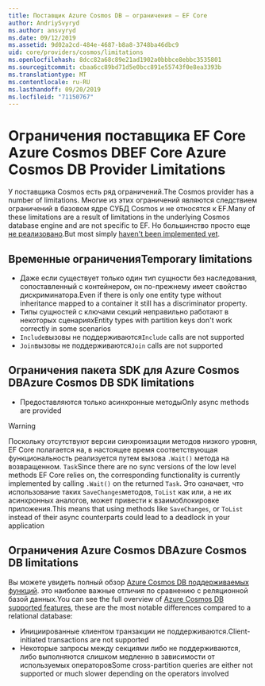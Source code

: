 ```yaml
---
title: Поставщик Azure Cosmos DB — ограничения — EF Core
author: AndriySvyryd
ms.author: ansvyryd
ms.date: 09/12/2019
ms.assetid: 9d02a2cd-484e-4687-b8a8-3748ba46dbc9
uid: core/providers/cosmos/limitations
ms.openlocfilehash: 8dcc82a68c89e21ad1902a0bbbce8ebbc3535801
ms.sourcegitcommit: cbaa6cc89bd71d5e0bcc891e55743f0e8ea3393b
ms.translationtype: MT
ms.contentlocale: ru-RU
ms.lasthandoff: 09/20/2019
ms.locfileid: "71150767"
---
```

# <a name="ef-core-azure-cosmos-db-provider-limitations"></a><span data-ttu-id="6d194-102">Ограничения поставщика EF Core Azure Cosmos DB</span><span class="sxs-lookup"><span data-stu-id="6d194-102">EF Core Azure Cosmos DB Provider Limitations</span></span>

<span data-ttu-id="6d194-103">У поставщика Cosmos есть ряд ограничений.</span><span class="sxs-lookup"><span data-stu-id="6d194-103">The Cosmos provider has a number of limitations.</span></span> <span data-ttu-id="6d194-104">Многие из этих ограничений являются следствием ограничений в базовом ядре СУБД Cosmos и не относятся к EF.</span><span class="sxs-lookup"><span data-stu-id="6d194-104">Many of these limitations are a result of limitations in the underlying Cosmos database engine and are not specific to EF.</span></span> <span data-ttu-id="6d194-105">Но большинство просто еще [не реализовано](https://github.com/aspnet/EntityFrameworkCore/issues?page=1&q=is%3Aissue+is%3Aopen+Cosmos+in%3Atitle+label%3Atype-enhancement+sort%3Areactions-%2B1-desc).</span><span class="sxs-lookup"><span data-stu-id="6d194-105">But most simply [haven't been implemented yet](https://github.com/aspnet/EntityFrameworkCore/issues?page=1&q=is%3Aissue+is%3Aopen+Cosmos+in%3Atitle+label%3Atype-enhancement+sort%3Areactions-%2B1-desc).</span></span>

## <a name="temporary-limitations"></a><span data-ttu-id="6d194-106">Временные ограничения</span><span class="sxs-lookup"><span data-stu-id="6d194-106">Temporary limitations</span></span>

- <span data-ttu-id="6d194-107">Даже если существует только один тип сущности без наследования, сопоставленный с контейнером, он по-прежнему имеет свойство дискриминатора.</span><span class="sxs-lookup"><span data-stu-id="6d194-107">Even if there is only one entity type without inheritance mapped to a container it still has a discriminator property.</span></span>
- <span data-ttu-id="6d194-108">Типы сущностей с ключами секций неправильно работают в некоторых сценариях</span><span class="sxs-lookup"><span data-stu-id="6d194-108">Entity types with partition keys don't work correctly in some scenarios</span></span>
- <span data-ttu-id="6d194-109">`Include`вызовы не поддерживаются</span><span class="sxs-lookup"><span data-stu-id="6d194-109">`Include` calls are not supported</span></span>
- <span data-ttu-id="6d194-110">`Join`вызовы не поддерживаются</span><span class="sxs-lookup"><span data-stu-id="6d194-110">`Join` calls are not supported</span></span>

## <a name="azure-cosmos-db-sdk-limitations"></a><span data-ttu-id="6d194-111">Ограничения пакета SDK для Azure Cosmos DB</span><span class="sxs-lookup"><span data-stu-id="6d194-111">Azure Cosmos DB SDK limitations</span></span>

- <span data-ttu-id="6d194-112">Предоставляются только асинхронные методы</span><span class="sxs-lookup"><span data-stu-id="6d194-112">Only async methods are provided</span></span>

> [!WARNING]
> <span data-ttu-id="6d194-113">Поскольку отсутствуют версии синхронизации методов низкого уровня, EF Core полагается на, в настоящее время соответствующая функциональность реализуется путем вызова `.Wait()` метода на возвращенном. `Task`</span><span class="sxs-lookup"><span data-stu-id="6d194-113">Since there are no sync versions of the low level methods EF Core relies on, the corresponding functionality is currently implemented by calling `.Wait()` on the returned `Task`.</span></span> <span data-ttu-id="6d194-114">Это означает, что использование таких `SaveChanges`методов, `ToList` как или, а не их асинхронных аналогов, может привести к взаимоблокировке приложения.</span><span class="sxs-lookup"><span data-stu-id="6d194-114">This means that using methods like `SaveChanges`, or `ToList` instead of their async counterparts could lead to a deadlock in your application</span></span>

## <a name="azure-cosmos-db-limitations"></a><span data-ttu-id="6d194-115">Ограничения Azure Cosmos DB</span><span class="sxs-lookup"><span data-stu-id="6d194-115">Azure Cosmos DB limitations</span></span>

<span data-ttu-id="6d194-116">Вы можете увидеть полный обзор [Azure Cosmos DB поддерживаемых функций](https://docs.microsoft.com/en-us/azure/cosmos-db/modeling-data). это наиболее важные отличия по сравнению с реляционной базой данных.</span><span class="sxs-lookup"><span data-stu-id="6d194-116">You can see the full overview of [Azure Cosmos DB supported features](https://docs.microsoft.com/en-us/azure/cosmos-db/modeling-data), these are the most notable differences compared to a relational database:</span></span>

- <span data-ttu-id="6d194-117">Инициированные клиентом транзакции не поддерживаются.</span><span class="sxs-lookup"><span data-stu-id="6d194-117">Client-initiated transactions are not supported</span></span>
- <span data-ttu-id="6d194-118">Некоторые запросы между секциями либо не поддерживаются, либо выполняются слишком медленно в зависимости от используемых операторов</span><span class="sxs-lookup"><span data-stu-id="6d194-118">Some cross-partition queries are either not supported or much slower depending on the operators involved</span></span>